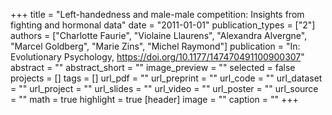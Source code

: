 +++
title = "Left-handedness and male-male competition: Insights from fighting and hormonal data"
date = "2011-01-01"
publication_types = ["2"]
authors = ["Charlotte Faurie", "Violaine Llaurens", "Alexandra Alvergne", "Marcel Goldberg", "Marie Zins", "Michel Raymond"]
publication = "In: Evolutionary Psychology, https://doi.org/10.1177/147470491100900307"
abstract = ""
abstract_short = ""
image_preview = ""
selected = false
projects = []
tags = []
url_pdf = ""
url_preprint = ""
url_code = ""
url_dataset = ""
url_project = ""
url_slides = ""
url_video = ""
url_poster = ""
url_source = ""
math = true
highlight = true
[header]
image = ""
caption = ""
+++
